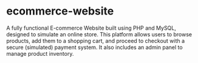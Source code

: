 # ecommerce-website
A fully functional E-commerce Website built using PHP and MySQL, designed to simulate an online store. This platform allows users to browse products, add them to a shopping cart, and proceed to checkout with a secure (simulated) payment system. It also includes an admin panel to manage product inventory.
